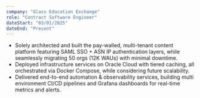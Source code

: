 ```yaml
---
company: "Glass Education Exchange"
role: "Contract Software Engineer"
dateStart: "03/01/2025"
dateEnd: "Present"
---
```


- Solely architected and built the pay-walled, multi-tenant content platform featuring SAML SSO + ASN IP authentication layers, while seamlessly migrating 50 orgs (12K WAUs) with minimal downtime.
- Deployed infrastructure services on Oracle Cloud with tiered caching, all orchestrated via Docker Compose, while considering future scalability.
- Delivered end-to-end automation & observability services, building multi environment CI/CD pipelines and Grafana dashboards for real-time metrics and alerts.
